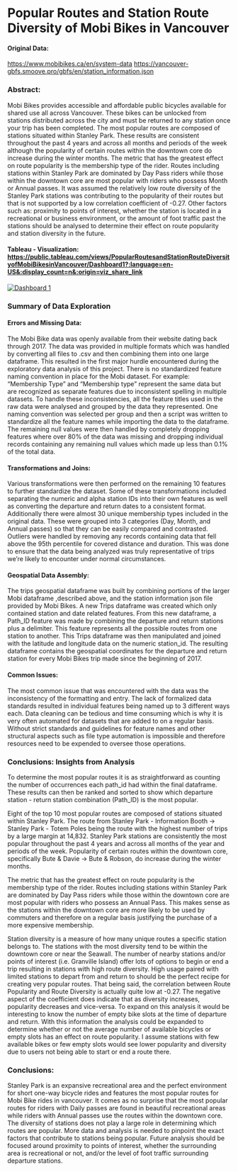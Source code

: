 # Popular Routes and Station Route Diversity of Mobi Bikes in Vancouver

#### Original Data: 
https://www.mobibikes.ca/en/system-data
https://vancouver-gbfs.smoove.pro/gbfs/en/station_information.json

### Abstract: 

Mobi Bikes provides accessible and affordable public bicycles available for shared use all across Vancouver. These bikes can be unlocked from stations distributed across the city and must be returned to any station once your trip has been completed. The most popular routes are composed of stations situated within Stanley Park. These results are consistent throughout the past 4 years and across all months and periods of the week although the popularity of certain routes within the downtown core do increase during the winter months. The metric that has the greatest effect on route popularity is the membership type of the rider. Routes including stations within Stanley Park are dominated by Day Pass riders while those within the downtown core are most popular with riders who possess Month or Annual passes. It was assumed the relatively low route diversity of the Stanley Park stations was contributing to the popularity of their routes but that is not supported by a low correlation coefficient of -0.27. Other factors such as: proximity to points of interest, whether the station is located in a recreational or business environment, or the amount of foot traffic past the stations should be analysed to determine their effect on route popularity and station diversity in the future.

#### Tableau - Visualization: https://public.tableau.com/views/PopularRoutesandStationRouteDiversityofMobiBikesinVancouver/Dashboard1?:language=en-US&:display_count=n&:origin=viz_share_link

<div class='tableauPlaceholder' id='viz1623881817796' style='position: relative'><noscript><a href='#'><img alt='Dashboard 1 ' src='https:&#47;&#47;public.tableau.com&#47;static&#47;images&#47;Po&#47;PopularRoutesandStationRouteDiversityofMobiBikesinVancouver&#47;Dashboard1&#47;1_rss.png' style='border: none' /></a></noscript><object class='tableauViz'  style='display:none;'><param name='host_url' value='https%3A%2F%2Fpublic.tableau.com%2F' /> <param name='embed_code_version' value='3' /> <param name='site_root' value='' /><param name='name' value='PopularRoutesandStationRouteDiversityofMobiBikesinVancouver&#47;Dashboard1' /><param name='tabs' value='no' /><param name='toolbar' value='yes' /><param name='static_image' value='https:&#47;&#47;public.tableau.com&#47;static&#47;images&#47;Po&#47;PopularRoutesandStationRouteDiversityofMobiBikesinVancouver&#47;Dashboard1&#47;1.png' /> <param name='animate_transition' value='yes' /><param name='display_static_image' value='yes' /><param name='display_spinner' value='yes' /><param name='display_overlay' value='yes' /><param name='display_count' value='yes' /><param name='language' value='en-US' /></object></div>                <script type='text/javascript'>                    var divElement = document.getElementById('viz1623881817796');                    var vizElement = divElement.getElementsByTagName('object')[0];                    if ( divElement.offsetWidth > 800 ) { vizElement.style.minWidth='1000px';vizElement.style.maxWidth='2000px';vizElement.style.width='100%';vizElement.style.minHeight='727px';vizElement.style.maxHeight='1427px';vizElement.style.height=(divElement.offsetWidth*0.75)+'px';} else if ( divElement.offsetWidth > 500 ) { vizElement.style.minWidth='1000px';vizElement.style.maxWidth='2000px';vizElement.style.width='100%';vizElement.style.minHeight='727px';vizElement.style.maxHeight='1427px';vizElement.style.height=(divElement.offsetWidth*0.75)+'px';} else { vizElement.style.width='100%';vizElement.style.height='1577px';}                     var scriptElement = document.createElement('script');                    scriptElement.src = 'https://public.tableau.com/javascripts/api/viz_v1.js';                    vizElement.parentNode.insertBefore(scriptElement, vizElement);                </script>

### Summary of Data Exploration

#### Errors and Missing Data:
The Mobi Bike data was openly available from their website dating back through 2017. The data was provided in multiple formats which was handled by converting all files to .csv and then combining them into one large dataframe. This resulted in the first major hurdle encountered during the exploratory data analysis of this project. There is no standardized feature naming convention in place for the Mobi dataset. For example: “Membership Type” and “Membership type” represent the same data but are recognized as separate features due to inconsistent spelling in multiple datasets. To handle these inconsistencies, all the feature titles used in the raw data were analysed and grouped by the data they represented. One naming convention was selected per group and then a script was written to standardize all the feature names while importing the data to the dataframe. The remaining null values were then handled by completely dropping features where over 80% of the data was missing and dropping individual records containing any remaining null values which made up less than 0.1% of the total data. 

#### Transformations and Joins:
Various transformations were then performed on the remaining 10 features to further standardize the dataset. Some of these transformations included separating the numeric and alpha station IDs into their own features as well as converting the departure and return dates to a consistent format. Additionally there were almost 30 unique membership types included in the original data. These were grouped into 3 categories (Day, Month, and Annual passes) so that they can be easily compared and contrasted. Outliers were handled by removing any records containing data that fell above the 95th percentile for covered distance and duration. This was done to ensure that the data being analyzed was truly representative of trips we’re likely to encounter under normal circumstances. 

#### Geospatial Data Assembly:
The trips geospatial dataframe was built by combining portions of the larger Mobi dataframe ,described above, and the station information json file provided by Mobi Bikes. A new Trips dataframe was created which only contained station and date related features. From this new dataframe, a Path_ID feature was made by combining the departure and return stations plus a delimiter. This feature represents all the possible routes from one station to another. This Trips dataframe was then manipulated and joined with the latitude and longitude data on the numeric station_id. The resulting dataframe contains the geospatial coordinates for the departure and return station for every Mobi Bikes trip made since the beginning of 2017. 

#### Common Issues:
The most common issue that was encountered with the data was the inconsistency of the formatting and entry. The lack of formalized data standards resulted in individual features being named up to 3 different ways each. Data cleaning can be tedious and time consuming which is why it is very often automated for datasets that are added to on a regular basis. Without strict standards and guidelines for feature names and other structural aspects such as file type automation is impossible and therefore resources need to be expended to oversee those operations. 

### Conclusions: Insights from Analysis

To determine the most popular routes it is as straightforward as counting the number of occurrences each path_id had within the final dataframe. These results can then be ranked and sorted to show which departure station - return station combination (Path_ID) is the most popular. 

Eight of the top 10 most popular routes are composed of stations situated within Stanley Park. The route from Stanley Park - Information Booth -> Stanley Park - Totem Poles being the route with the highest number of trips by a large margin at 14,832. Stanley Park stations are consistently the most popular throughout the past 4 years and across all months of the year and periods of the week. Popularity of certain routes within the downtown core, specifically Bute & Davie -> Bute & Robson, do increase during the winter months. 

The metric that has the greatest effect on route popularity is the membership type of the rider. Routes including stations within Stanley Park are dominated by Day Pass riders while those within the downtown core are most popular with riders who possess an Annual Pass. This makes sense as the stations within the downtown core are more likely to be used by commuters and therefore on a regular basis justifying the purchase of a more expensive membership. 

Station diversity is a measure of how many unique routes a specific station belongs to. The stations with the most diversity tend to be within the downtown core or near the Seawall. The number of nearby stations and/or points of interest (i.e. Granville Island) offer lots of options to begin or end a trip resulting in stations with high route diversity. High usage paired with limited stations to depart from and return to should be the perfect recipe for creating very popular routes. That being said, the correlation between Route Popularity and Route Diversity is actually quite low at -0.27. The negative aspect of the coefficient does indicate that as diversity increases, popularity decreases and vice-versa.
To expand on this analysis it would be interesting to know the number of empty bike slots at the time of departure and return. With this information the analysis could be expanded to determine whether or not the average number of available bicycles or empty slots has an effect on route popularity. I assume stations with few available bikes or few empty slots would see lower popularity and diversity due to users not being able to start or end a route there. 

### Conclusions:
Stanley Park is an expansive recreational area and the perfect environment for short one-way bicycle rides and features the most popular routes for Mobi Bike rides in vancouver. It comes as no surprise that the most popular routes for riders with Daily passes are found in beautiful recreational areas while riders with Annual passes use the routes within the downtown core. The diversity of stations does not play a large role in determining which routes are popular. More data and analysis is needed to pinpoint the exact factors that contribute to stations being popular. Future analysis should be focused around proximity to points of interest, whether the surrounding area is recreational or not, and/or the level of foot traffic surrounding departure stations. 